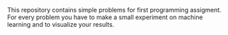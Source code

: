 This repository contains simple problems for first programming assigment. For every problem you have to make a small experiment on machine learning and to visualize your results.
